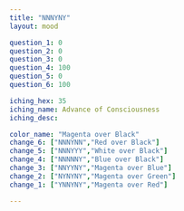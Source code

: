 ```yaml
---
title: "NNNYNY"
layout: mood

question_1: 0
question_2: 0
question_3: 0
question_4: 100
question_5: 0
question_6: 100

iching_hex: 35
iching_name: Advance of Consciousness
iching_desc: 

color_name: "Magenta over Black"
change_6: ["NNNYNN","Red over Black"]
change_5: ["NNNYYY","White over Black"]
change_4: ["NNNNNY","Blue over Black"]
change_3: ["NNYYNY","Magenta over Blue"]
change_2: ["NYNYNY","Magenta over Green"]
change_1: ["YNNYNY","Magenta over Red"]

---
```

